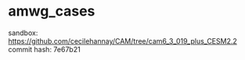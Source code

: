 # amwg_cases

sandbox: https://github.com/cecilehannay/CAM/tree/cam6_3_019_plus_CESM2.2
commit hash: 7e67b21

